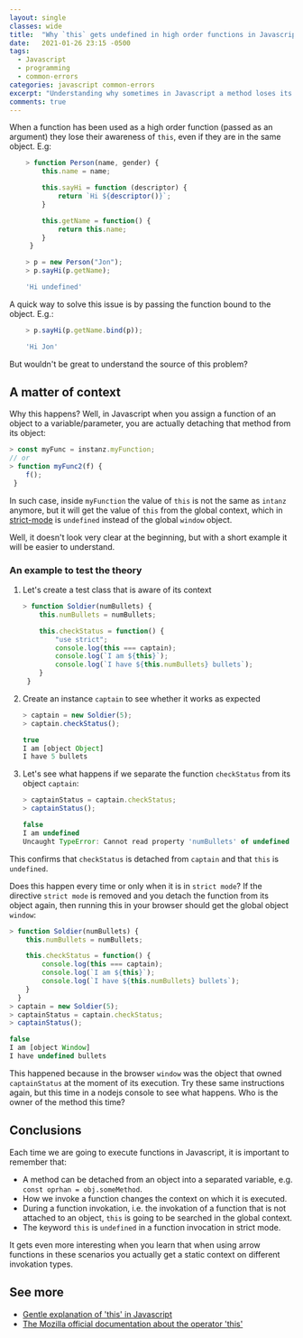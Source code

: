 ```yaml
---
layout: single
classes: wide
title:  "Why `this` gets undefined in high order functions in Javascript?"
date:   2021-01-26 23:15 -0500
tags:
  - Javascript
  - programming
  - common-errors
categories: javascript common-errors
excerpt: "Understanding why sometimes in Javascript a method loses its reference to `this` when it is used as a high order function"
comments: true
---
```

When a function has been used as a high order function (passed as an argument) they lose their awareness of `this`, even if they are in the same object. E.g:

```javascript
    > function Person(name, gender) {
        this.name = name;

        this.sayHi = function (descriptor) {
            return `Hi ${descriptor()}`;
        }

        this.getName = function() {
            return this.name;
        }
     }

    > p = new Person("Jon");
    > p.sayHi(p.getName);

    'Hi undefined'
```

A quick way to solve this issue is by passing the function bound to the object. E.g.:

```javascript
    > p.sayHi(p.getName.bind(p));

    'Hi Jon'
```

But wouldn't be great to understand the source of this problem?

## A matter of context

Why this happens? Well, in Javascript when you assign a function of an object to a variable/parameter, you are actually detaching that method from its object:

```javascript
> const myFunc = instanz.myFunction;
// or 
> function myFunc2(f) {
    f();
 }
```

In such case, inside `myFunction` the value of `this` is not the same as `intanz` anymore, but it will get the value of `this` from the global context, which in [strict-mode] is `undefined` instead of the global `window` object.

Well, it doesn't look very clear at the beginning, but with a short example it will be easier to understand.

### An example to test the theory

1. Let's create a test class that is aware of its context

    ```javascript
    > function Soldier(numBullets) {
        this.numBullets = numBullets;

        this.checkStatus = function() {
            "use strict";
            console.log(this === captain);
            console.log(`I am ${this}`);
            console.log(`I have ${this.numBullets} bullets`);
        }
     }
    ```

2. Create an instance `captain` to see whether it works as expected

    ```javascript
    > captain = new Soldier(5);
    > captain.checkStatus();

    true
    I am [object Object]
    I have 5 bullets
    ```

3. Let's see what happens if we separate the function `checkStatus` from its object `captain`:

    ```javascript
    > captainStatus = captain.checkStatus;
    > captainStatus();
    
    false
    I am undefined
    Uncaught TypeError: Cannot read property 'numBullets' of undefined
    ```

This confirms that `checkStatus` is detached from `captain` and that `this` is `undefined`.

Does this happen every time or only when it is in `strict mode`? If the directive `strict mode` is removed and you detach the function from its object again, then running this in your browser should get the global object `window`:

```javascript
> function Soldier(numBullets) {
    this.numBullets = numBullets;

    this.checkStatus = function() {
        console.log(this === captain);
        console.log(`I am ${this}`);
        console.log(`I have ${this.numBullets} bullets`);
    }
  }
> captain = new Soldier(5);
> captainStatus = captain.checkStatus;
> captainStatus(); 

false
I am [object Window]
I have undefined bullets
```

This happened because in the browser `window` was the object that owned `captainStatus` at the moment of its execution. Try these same instructions again, but this time in a nodejs console to see what happens. Who is the owner of the method this time?

## Conclusions

Each time we are going to execute functions in Javascript, it is important to remember that:

- A method can be detached from an object into a separated variable, e.g. `const oprhan = obj.someMethod`.
- How we invoke a function changes the context on which it is executed.
- During a function invokation, i.e. the invokation of a function that is not attached to an object, `this` is going to be searched in the global context.
- The keyword `this` is `undefined` in a function invocation in strict mode.

It gets even more interesting when you learn that when using arrow functions in these scenarios you actually get a static context on different invokation types.

## See more

- [Gentle explanation of 'this' in Javascript](https://dmitripavlutin.com/gentle-explanation-of-this-in-javascript/)
- [The Mozilla official documentation about the operator 'this'](https://developer.mozilla.org/en-US/docs/Web/JavaScript/Reference/Operators/this)

[strict-mode]: https://www.w3schools.com/js/js_strict.asp
